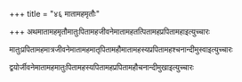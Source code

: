 +++
title = "४६ मातामहमृतौः"

+++
अथमातामहमृतौमातुःपितामहजीवनेमातामहतत्पितामहप्रपितामहाइत्युच्चारः

मातुःप्रपितामहमात्रजीवनेमातामहमातृपितामहौमातामहस्यप्रपितामहश्चनान्दीमुस्वाइत्युच्चारः

द्वयोर्जीवनेमातामहमातुःपितामहस्यपितामहप्रपितामहौचनान्दीमुखाइत्युच्चारः
